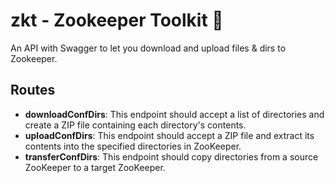 # zkt - Zookeeper Toolkit 🫎

An API with Swagger to let you download and upload files & dirs to Zookeeper.

## Routes

- **downloadConfDirs**: This endpoint should accept a list of directories and create a ZIP file containing each directory's contents.
- **uploadConfDirs**: This endpoint should accept a ZIP file and extract its contents into the specified directories in ZooKeeper.
- **transferConfDirs**: This endpoint should copy directories from a source ZooKeeper to a target ZooKeeper.

